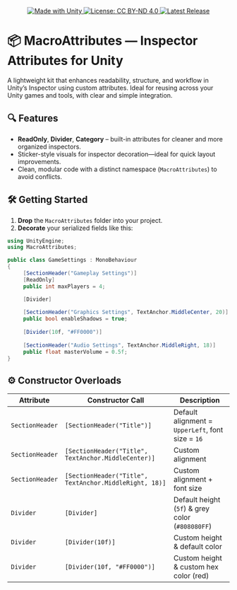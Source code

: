 <p align="center">
  <a href="https://unity.com">
    <img src="https://img.shields.io/badge/Made%20with-Unity-57b9d3.svg?style=for-the-badge&logo=unity" alt="Made with Unity" />
  </a>
  <a href="https://creativecommons.org/licenses/by-nd/4.0/">
    <img src="https://img.shields.io/badge/license-CC%20BY--ND%204.0%20International-lightgrey.svg?style=for-the-badge&logo=creativecommons" alt="License: CC BY-ND 4.0" />
  </a>
  <a href="https://github.com/yourusername/MacroAttributes/releases">
    <img src="https://img.shields.io/github/v/release/macrobyte/MacroAttributes?style=for-the-badge" alt="Latest Release" />
  </a>
</p>

# 📦 MacroAttributes — Inspector Attributes for Unity
A lightweight kit that enhances readability, structure, and workflow in Unity’s Inspector using custom attributes.
Ideal for reusing across your Unity games and tools, with clear and simple integration.

## 🔍 Features

- **ReadOnly**, **Divider**, **Category** – built-in attributes for cleaner and more organized inspectors.
- Sticker-style visuals for inspector decoration—ideal for quick layout improvements.
- Clean, modular code with a distinct namespace (`MacroAttributes`) to avoid conflicts.

## 🛠 Getting Started

1. **Drop** the `MacroAttributes` folder into your project.  
2. **Decorate** your serialized fields like this:

```csharp
using UnityEngine;
using MacroAttributes;

public class GameSettings : MonoBehaviour
{
     [SectionHeader("Gameplay Settings")]
     [ReadOnly]
     public int maxPlayers = 4;

     [Divider]
     
     [SectionHeader("Graphics Settings", TextAnchor.MiddleCenter, 20)]
     public bool enableShadows = true;
     
     [Divider(10f, "#FF0000")]
     
     [SectionHeader("Audio Settings", TextAnchor.MiddleRight, 18)]
     public float masterVolume = 0.5f;
}
```

## ⚙️ Constructor Overloads

| Attribute       | Constructor Call                                       | Description                                       |
| --------------- | ------------------------------------------------------ | ------------------------------------------------- |
| `SectionHeader` | `[SectionHeader("Title")]`                             | Default alignment = `UpperLeft`, font size = `16` |
| `SectionHeader` | `[SectionHeader("Title", TextAnchor.MiddleCenter)]`    | Custom alignment                                  |
| `SectionHeader` | `[SectionHeader("Title", TextAnchor.MiddleRight, 18)]` | Custom alignment + font size                      |
| `Divider`       | `[Divider]`                                            | Default height (`5f`) & grey color (`#808080FF`)  |
| `Divider`       | `[Divider(10f)]`                                       | Custom height & default color                     |
| `Divider`       | `[Divider(10f, "#FF0000")]`                            | Custom height & custom hex color (red)            |
  
